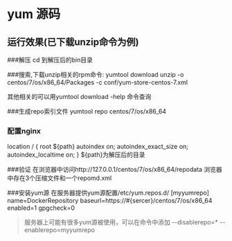 # yum 源码

## 运行效果(已下载unzip命令为例)

###解压
cd 到解压后的bin目录

###搜索,下载unzip相关的rpm命令:
	yumtool download unzip -o centos/7/os/x86_64/Packages -c conf/yum-store-centos-7.xml
	
其他相关的可以用yumtool download -help 命令查询

###生成repo索引文件
	yumtool repo centos/7/os/x86_64

### 配置nginx
location / {
	root  ${path}
	autoindex on;
	autoindex_exact_size on;
	autoindex_localtime on;
}
${path}为解压后的目录


###验证
在浏览器中访问http://127.0.0.1/centos/7/os/x86_64/repodata
浏览器中存在3个压缩文件和一个repomd.xml


###安装yum源
在服务器提供yum源配置/etc/yum.repos.d/
[myyumrepo]
name=DockerRepository
baseurl=https://#{sercer}/centos/7/os/x86_64
enabled=1
gpgcheck=0

> 服务器上可能有很多yum源被使用，可以在命令中添加 --disablerepo=\* --enablerepo=myyumrepo
